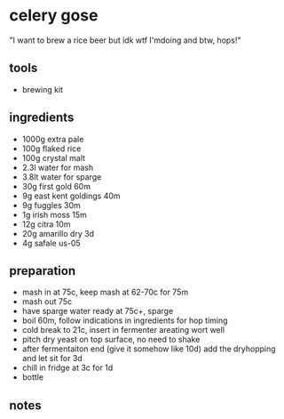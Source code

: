 # celery gose

"I want to brew a rice beer but idk wtf I'mdoing and btw, hops!"

## tools

- brewing kit

## ingredients

- 1000g extra pale
- 100g flaked rice
- 100g crystal malt
- 2.3l water for mash
- 3.8lt water for sparge
- 30g first gold 60m
- 9g east kent goldings 40m
- 9g fuggles 30m
- 1g irish moss 15m
- 12g citra 10m
- 20g amarillo dry 3d
- 4g safale us-05

## preparation

- mash in at 75c, keep mash at 62-70c for 75m
- mash out 75c
- have sparge water ready at 75c+, sparge
- boil 60m, follow indications in ingredients for hop timing
- cold break to 21c, insert in fermenter areating wort well
- pitch dry yeast on top surface, no need to shake
- after fermentaiton end (give it somehow like 10d) add the dryhopping and let sit for 3d
- chill in fridge at 3c for 1d
- bottle

## notes

